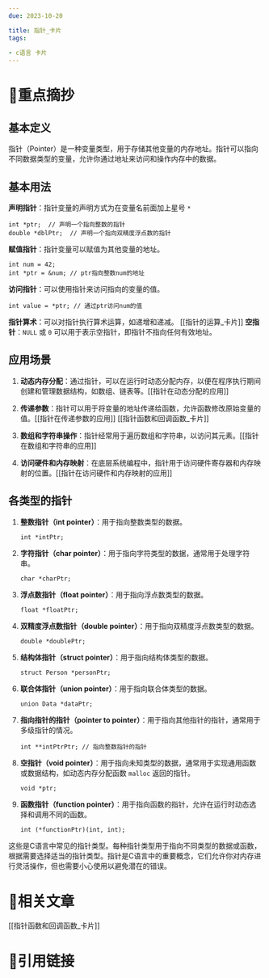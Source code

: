 ```yaml
---
due: 2023-10-20 

title: 指针_卡片
tags:
 
- c语言 卡片
---
```

# 🍎重点摘抄
## 基本定义
指针（Pointer）是一种变量类型，用于存储其他变量的内存地址。指针可以指向不同数据类型的变量，允许你通过地址来访问和操作内存中的数据。

## 基本用法
**声明指针**：指针变量的声明方式为在变量名前面加上星号 `*`
```
int *ptr;  // 声明一个指向整数的指针
double *dblPtr;  // 声明一个指向双精度浮点数的指针

```
**赋值指针**：指针变量可以赋值为其他变量的地址。
```
int num = 42;
int *ptr = &num; // ptr指向整数num的地址
```
**访问指针**：可以使用指针来访问指向的变量的值。
```
int value = *ptr; // 通过ptr访问num的值
```
**指针算术**：可以对指针执行算术运算，如递增和递减。
[[指针的运算_卡片]]
**空指针**：`NULL` 或 `0` 可以用于表示空指针，即指针不指向任何有效地址。
## 应用场景
1. **动态内存分配**：通过指针，可以在运行时动态分配内存，以便在程序执行期间创建和管理数据结构，如数组、链表等。[[指针在动态分配的应用]]
    
2. **传递参数**：指针可以用于将变量的地址传递给函数，允许函数修改原始变量的值。[[指针在传递参数的应用]] [[指针函数和回调函数_卡片]]
    
3. **数组和字符串操作**：指针经常用于遍历数组和字符串，以访问其元素。[[指针在数组和字符串的应用]]
    
4. **访问硬件和内存映射**：在底层系统编程中，指针用于访问硬件寄存器和内存映射的位置。[[指针在访问硬件和内存映射的应用]]

##  各类型的指针
1. **整数指针（int pointer）**：用于指向整数类型的数据。

    `int *intPtr;`
    
2. **字符指针（char pointer）**：用于指向字符类型的数据，通常用于处理字符串。

    `char *charPtr;`
    
3. **浮点数指针（float pointer）**：用于指向浮点数类型的数据。
    
    `float *floatPtr;`
    
4. **双精度浮点数指针（double pointer）**：用于指向双精度浮点数类型的数据。

    `double *doublePtr;`
    
5. **结构体指针（struct pointer）**：用于指向结构体类型的数据。

    `struct Person *personPtr;`
    
6. **联合体指针（union pointer）**：用于指向联合体类型的数据。
    
    `union Data *dataPtr;`
    
7. **指向指针的指针（pointer to pointer）**：用于指向其他指针的指针，通常用于多级指针的情况。
    

    `int **intPtrPtr; // 指向整数指针的指针`
    
8. **空指针（void pointer）**：用于指向未知类型的数据，通常用于实现通用函数或数据结构，如动态内存分配函数 `malloc` 返回的指针。
   
    `void *ptr;`
    
9. **函数指针（function pointer）**：用于指向函数的指针，允许在运行时动态选择和调用不同的函数。

    `int (*functionPtr)(int, int);`
    

这些是C语言中常见的指针类型。每种指针类型用于指向不同类型的数据或函数，根据需要选择适当的指针类型。指针是C语言中的重要概念，它们允许你对内存进行灵活操作，但也需要小心使用以避免潜在的错误。
# 📒相关文章
[[指针函数和回调函数_卡片]]



# 🍏引用链接

